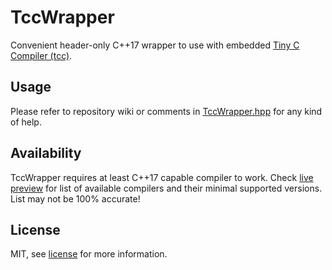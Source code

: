 # TccWrapper

Convenient header-only C++17 wrapper to use with embedded [Tiny C Compiler (tcc)](https://bellard.org/tcc/).

## Usage

Please refer to repository wiki or comments in [TccWrapper.hpp](include/TccWrapper.hpp) for any kind of help.

## Availability

TccWrapper requires at least C++17 capable compiler to work. Check [live preview](https://godbolt.org/z/dWdGxrYjh) for list of available compilers and their minimal supported versions. List may not be 100% accurate!

## License

MIT, see [license](LICENSE) for more information.
